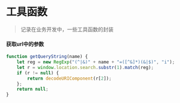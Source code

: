# 工具函数
>记录在业务开发中，一些工具函数的封装

#### 获取url中的参数
```js
function getQueryString(name) {
    let reg = new RegExp("(^|&)" + name + "=([^&]*)(&|$)", "i");
    let r = window.location.search.substr(1).match(reg);
    if (r != null) {
        return decodeURIComponent(r[2]);
    };
    return null;
}
```